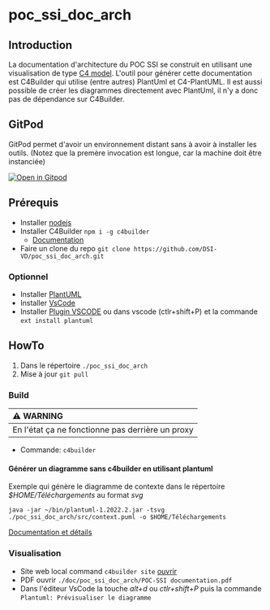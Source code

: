 # poc_ssi_doc_arch

## Introduction

La documentation d'architecture du POC SSI se construit en utilisant une visualisation de type [C4 model](https://c4model.com). L'outil pour générer cette documentation est C4Builder qui utilise (entre autres) PlantUml et C4-PlantUML. Il est aussi possible de créer les diagrammes directement avec PlantUml, il n'y a donc pas de dépendance sur C4Builder.

## GitPod

GitPod permet d'avoir un environnement distant sans à avoir à installer les outils. 
(Notez que la premère invocation est longue, car la machine doit être instanciée)

[![Open in Gitpod](https://gitpod.io/button/open-in-gitpod.svg)](https://gitpod.io/#https://github.com/DSI-VD/poc_ssi_doc_arch)

## Prérequis
* Installer [nodejs](https://nodejs.org/en/)
* Installer C4Builder `npm i -g c4builder`
    * [Documentation](https://adrianvlupu.github.io/C4-Builder/#/?id=github-action)
* Faire un clone du repo `git clone https://github.com/DSI-VD/poc_ssi_doc_arch.git`

### Optionnel
* Installer [PlantUML](https://plantuml.com/fr/starting)
* Installer [VsCode](https://code.visualstudio.com/) 
* Installer [Plugin VSCODE](https://github.com/qjebbs/vscode-plantuml) ou dans vscode (ctlr+shift+P) et la commande `ext install plantuml`

## HowTo

1. Dans le répertoire `./poc_ssi_doc_arch`
2. Mise à jour `git pull`

### Build

| :warning: WARNING                                                                                                                           |
|:--------------------------------------------------------------------------------------------------------------------------------------------|
| En l'état ça ne fonctionne pas derrière un proxy |

* Commande: `c4builder`

#### Générer un diagramme sans c4builder en utilisant plantuml

Exemple qui génère le diagramme de contexte dans le répertoire *$HOME/Téléchargements* au format *svg*

`java -jar ~/bin/plantuml-1.2022.2.jar -tsvg ./poc_ssi_doc_arch/src/context.puml -o $HOME/Téléchargements`

[Documentation et détails](https://plantuml.com/fr/command-line)

### Visualisation

* Site web local command `c4builder site` [ouvrir](http://localhost:3000)
* PDF ouvrir `./doc/poc_ssi_doc_arch/POC-SSI documentation.pdf`
* Dans l'éditeur VsCode la touche *alt+d* ou *ctlr+shift+P* puis la commande `Plantuml: Prévisualiser le diagramme`